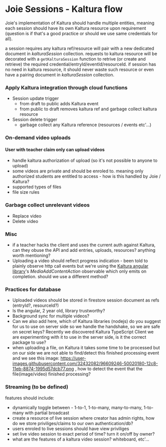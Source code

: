 # Joie Sessions - Kaltura flow

Joie's implementation of Kaltura should handle multiple entities, meaning each session should have its own Kaltura resource upon requirement (question is if that's a good practice or should we use same credentials for all).

a session requires any kaltura ref/resource will pair with a new dedicated document in _kalturaSession_ collection. requests to kaltura resource will be decorated with a `getKalturaSession` function to retrive (or create and retrieve) the required credential/entryId/eventId/resourceId.
if session has no need in kaltura resource, it should never waste such resource or even have a pairing document in _kalturaSession_ collection. 


### Apply Kaltura integration through cloud functions
- Session update trigger
  - from draft to public adds Kaltura event
  - from public to draft removes kaltura ref and garbage collect kaltura resource
- Session delete trigger
  - garbage collect any Kaltura reference (resources / events etc'...)

### On-demand video uploads
#### User with teacher claim only can upload videos
- handle kaltura authorization of upload (so it's not possible to anyone to upload)
- some videos are private and should be enroled to. meaning only authorized students are entitled to access - how is this handled by Joie / Kaltura?
- supported types of files
- file size rules

### Garbage collect unrelevant videos
- Replace video
- Delete video

### Misc
- if a teacher hacks the client and uses the current auth against Kaltura, can they obuse the API and add entries, uploads, resources? anything worth mentioning?
- Uploading a video should reflect progress indication - been told to plainly observe http call events but we're using the [Kaltura angular library](https://github.com/kaltura/kaltura-ng)'s _MediaAddContentAction_ observable which only emits on completion. should we use a different method?

### Practices for database
- Uploaded videos should be stored in firestore session document as refs (entryId?, resourceId?)
- Is the angular, 2 year old, library trustworthy?
- Background sync for multiple videos?
- Can we also add here, which of Kaltura libraries (nodejs) do you suggest for us to use on server side so we handle the handshake, so we are safe on secret keys? Recently we discovered Kaltura TypeScript Client we are experimenting with it to use in the server side, is it the correct package to use?
- when uploading a file, on Kaltura it takes some time to be processed but on our side we are not able to find/detect this finished processing event and we see this image: https://user-images.githubusercontent.com/32432082/96609246-50020180-12c8-11eb-8874-1995d57dcb77.png , how to detect the event that the file(image/video) finished processing?

### Streaming (to be defined)
features should include:
- dynamically toggle between - 1-to-1, 1-to-many, many-to-many, 1-to-many with partial broadcast
- create a resource of live session where creator has admin rights, how do we store priviliges/claims to our own authentication/db?
- users enroled to live sessions should have view priviliges
- set live video session to exact period of time? turn it on/off by owner?
- what are the features of a kaltura video session? whiteboard, etc'...
